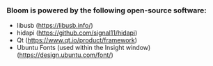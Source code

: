### Bloom is powered by the following open-source software:

- libusb (https://libusb.info/)
- hidapi (https://github.com/signal11/hidapi)
- Qt (https://www.qt.io/product/framework)
- Ubuntu Fonts (used within the Insight window) (https://design.ubuntu.com/font/)
